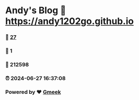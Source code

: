 # Andy's Blog :link: https://andy1202go.github.io 
### :page_facing_up: [27](https://andy1202go.github.io/tag.html) 
### :speech_balloon: 1 
### :hibiscus: 212598 
### :alarm_clock: 2024-06-27 16:37:08 
### Powered by :heart: [Gmeek](https://github.com/Meekdai/Gmeek)
